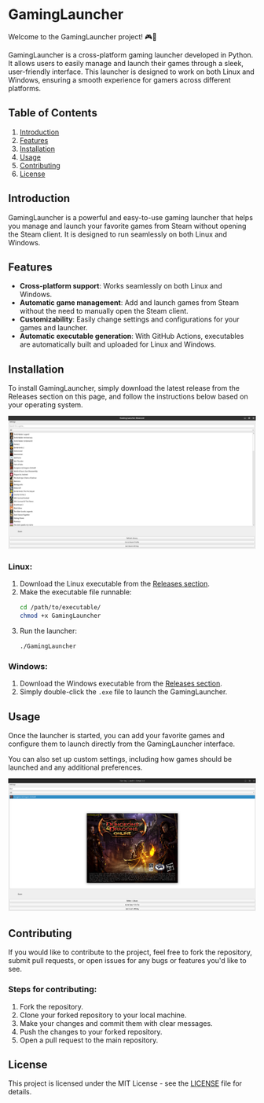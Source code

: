 # GamingLauncher

Welcome to the GamingLauncher project! 🎮🚀

GamingLauncher is a cross-platform gaming launcher developed in Python. It allows users to easily manage and launch their games through a sleek, user-friendly interface. This launcher is designed to work on both Linux and Windows, ensuring a smooth experience for gamers across different platforms.

## Table of Contents
1. [Introduction](#introduction)
2. [Features](#features)
3. [Installation](#installation)
4. [Usage](#usage)
5. [Contributing](#contributing)
6. [License](#license)

## Introduction
GamingLauncher is a powerful and easy-to-use gaming launcher that helps you manage and launch your favorite games from Steam without opening the Steam client. It is designed to run seamlessly on both Linux and Windows.

## Features
- **Cross-platform support**: Works seamlessly on both Linux and Windows.
- **Automatic game management**: Add and launch games from Steam without the need to manually open the Steam client.
- **Customizability**: Easily change settings and configurations for your games and launcher.
- **Automatic executable generation**: With GitHub Actions, executables are automatically built and uploaded for Linux and Windows.

## Installation
To install GamingLauncher, simply download the latest release from the Releases section on this page, and follow the instructions below based on your operating system.

![GamingLauncher Screenshot](assets/screenshot1.png)

### Linux:
1. Download the Linux executable from the [Releases section](https://github.com/TabbyOS/GamingLauncher/releases).
2. Make the executable file runnable:
    ```bash
    cd /path/to/executable/
    chmod +x GamingLauncher
    ```
3. Run the launcher:
    ```bash
    ./GamingLauncher
    ```

### Windows:
1. Download the Windows executable from the [Releases section](https://github.com/TabbyOS/GamingLauncher/releases).
2. Simply double-click the `.exe` file to launch the GamingLauncher.

## Usage
Once the launcher is started, you can add your favorite games and configure them to launch directly from the GamingLauncher interface.

You can also set up custom settings, including how games should be launched and any additional preferences.

![GamingLauncher Screenshot](assets/screenshot2.png)

## Contributing
If you would like to contribute to the project, feel free to fork the repository, submit pull requests, or open issues for any bugs or features you'd like to see.

### Steps for contributing:
1. Fork the repository.
2. Clone your forked repository to your local machine.
3. Make your changes and commit them with clear messages.
4. Push the changes to your forked repository.
5. Open a pull request to the main repository.

## License
This project is licensed under the MIT License - see the [LICENSE](./LICENSE) file for details.

